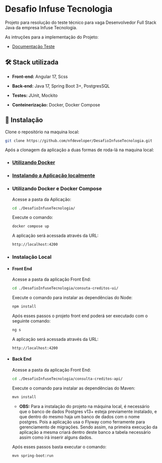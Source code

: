 
# Desafio Infuse Tecnologia

Projeto para resolução do teste técnico para vaga Desenvolvedor Full Stack Java da empresa Infuse Tecnologia.

As intruções para a implementação do Projeto:

- [Documentação Teste](https://docs.google.com/document/d/1gQUPZIgcua4qDxEAVek2e_VPV8jO6_qceP9xEb90wd0/edit?tab=t.0)

## 🛠️ Stack utilizada

- **Front-end:** Angular 17, Scss

- **Back-end:** Java 17, Spring Boot 3+, PostgresSQL

- **Testes:** JUnit, Mockito

- **Conteinerização:** Docker, Docker Compose



## 🔧 Instalação

Clone o repositório na maquina local:

```bash
git clone https://github.com/nfdeveloper/DesafioInfuseTecnologia.git
```

Após a clonagem da aplicação a duas formas de roda-lá na maquina local:

- ### [Utilizando Docker](#docker)

- ### [Instalando a Aplicação localmente](#localmente)

- ### <a name=“docker”><a/> Utilizando Docker e Docker Compose

    Acesse a pasta da Aplicação:

    ```bash
    cd ./DesafioInfuseTecnologia/
    ```

    Execute o comando:

    ```bash
    docker compose up
    ```

    A aplicação será acessada através da URL:

    ```bash
    http://localhost:4200
    ```
    

- ### <a name=“localmente”><a/> Instalação Local

- #### Front End

    Acesse a pasta da aplicação Front End:

    ```bash
    cd ./DesafioInfuseTecnologia/consuta-creditos-ui/
    ```

    Execute o comando para instalar as dependências do Node:

    ```bash
    npm install
    ```

    Após esses passos o projeto front end poderá ser executado com o seguinte comando:

    ```bash
    ng s
    ```

    A aplicação será acessada através da URL:

    ```bash
    http://localhost:4200
    ```
    
- #### Back End

    Acesse a pasta da aplicação Front End:

    ```bash
    cd ./DesafioInfuseTecnologia/consulta-creditos-api/
    ```

    Execute o comando para instalar as dependências do Maven:

    ```bash
    mvn install
    ```

    - **OBS:** Para a instalação do projeto na máquina local, é necessário que o banco de dados Postgres v13+ esteja previamente instalado, e que dentro do mesmo haja um banco de dados com o nome postgres. Pois a aplicação usa o Flyway como ferramente para gerenciamento de migrações. Sendo assim, na primeira execução da aplicação a mesma criará dentro deste banco a tabela necessário assim como irá inserir alguns dados.

    Após esses passos basta executar o comando: 

    ```bash
    mvn spring-boot:run
    ```
